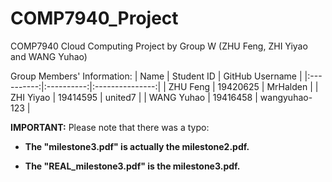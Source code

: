 # COMP7940_Project
COMP7940 Cloud Computing Project by Group W (ZHU Feng, ZHI Yiyao and WANG Yuhao)

Group Members' Information:
|    Name    | Student ID | GitHub Username |
|:----------:|:----------:|:---------------:|
|  ZHU Feng  |  19420625  |     MrHalden    |
|  ZHI Yiyao |  19414595  |     united7     |
| WANG Yuhao |  19416458  |  wangyuhao-123  |

**IMPORTANT:**
Please note that there was a typo:

* **The "milestone3.pdf" is actually the milestone2.pdf.**

* **The "REAL_milestone3.pdf" is the milestone3.pdf.**
